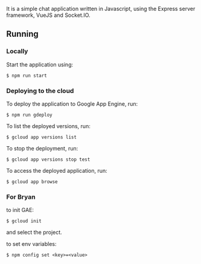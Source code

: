 It is a simple chat application written in Javascript, using the Express server framework, VueJS and Socket.IO.

## Running

### Locally

Start the application using:
```
$ npm run start
```

### Deploying to the cloud

To deploy the application to Google App Engine, run:
```
$ npm run gdeploy
```

To list the deployed versions, run:
```
$ gcloud app versions list
```

To stop the deployment, run:
```
$ gcloud app versions stop test
```

To access the deployed application, run:
```
$ gcloud app browse
```

### For Bryan
to init GAE:
```
$ gcloud init
```
and select the project.

to set env variables:
```
$ npm config set <key>=<value>
```

